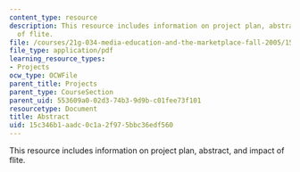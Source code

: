 ```yaml
---
content_type: resource
description: This resource includes information on project plan, abstract, and impact
  of flite.
file: /courses/21g-034-media-education-and-the-marketplace-fall-2005/15c346b1aadc0c1a2f975bbc36edf560_MIT21G_034F05_flite.pdf
file_type: application/pdf
learning_resource_types:
- Projects
ocw_type: OCWFile
parent_title: Projects
parent_type: CourseSection
parent_uid: 553609a0-02d3-74b3-9d9b-c01fee73f101
resourcetype: Document
title: Abstract
uid: 15c346b1-aadc-0c1a-2f97-5bbc36edf560
---
```

This resource includes information on project plan, abstract, and impact of flite.

